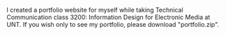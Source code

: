 I created a portfolio website for myself while taking Technical Communication class 3200: Information Design for Electronic Media at UNT.
If you wish only to see my portfolio, please download "portfolio.zip".
